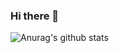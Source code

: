 ### Hi there 👋


![Anurag's github stats](https://github-readme-stats.vercel.app/api?username=wangdaicong)

